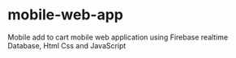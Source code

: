 # mobile-web-app
Mobile add to cart mobile web application using Firebase realtime Database, Html Css and JavaScript
